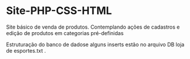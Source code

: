 # Site-PHP-CSS-HTML
Site básico de venda de produtos. Contemplando ações de cadastros e edição de produtos em categorias pré-definidas

Estruturação do banco de dadose alguns inserts estão no arquivo DB loja de esportes.txt .

